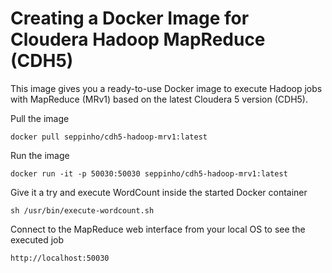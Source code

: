 # Creating a Docker Image for Cloudera Hadoop MapReduce (CDH5)

This image gives you a ready-to-use Docker image to execute Hadoop jobs with MapReduce (MRv1) based on the latest Cloudera 5  version (CDH5).


Pull the image

	docker pull seppinho/cdh5-hadoop-mrv1:latest
	

Run the image

	docker run -it -p 50030:50030 seppinho/cdh5-hadoop-mrv1:latest


Give it a try and execute WordCount inside the started Docker container

	sh /usr/bin/execute-wordcount.sh


Connect to the MapReduce web interface from your local OS to see the executed job

    http://localhost:50030